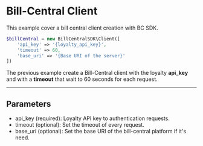 # Bill-Central Client

This example cover a bill central client creation with BC SDK.

```php
$billCentral = new BillCentralSDK\Client([
    'api_key' => '{loyalty_api_key}',
    'timeout' => 60,
    'base_uri' => '{Base URI of the server}'
])
```
The previous example create a Bill-Central client with the loyalty **api_key** and with a **timeout**
that wait to 60 seconds for each request.  

---
## Parameters 
- api_key (required): Loyalty API key to authentication requests.
- timeout (optional): Set the timeout of every request. 
- base_uri (optional): Set the base URI of the bill-central platform if it's need.
